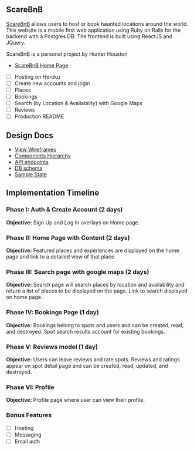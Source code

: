 ## ScareBnB

[ScareBnB](https://scarebnb-aa.herokuapp.com/) allows users to host or book haunted locations around the world. This website is a mobile first web application using Ruby on Rails for the backend with a Postgres DB. The frontend is built using ReactJS and JQuery.

ScareBnB is a personal project by Hunter Houston

- [ScareBnB Home Page](./docs/images/home.png)

- [ ] Hosting on Heroku
- [ ] Create new accounts and login
- [ ] Places
- [ ] Bookings
- [ ] Search (by Location & Availability) with Google Maps
- [ ] Reviews
- [ ] Production README

## Design Docs
* [View Wireframes](docs/wireframes)
* [Components Hierarchy](components-hierarchy.md)
* [API endpoints](api-endpoints.md)
* [DB schema](db-schema.md)
* [Sample State](sample-state.md)

## Implementation Timeline

### Phase I: Auth & Create Account (2 days)

**Objective:** Sign Up and Log In overlays on Home page.

### Phase II: Home Page with Content (2 days)

**Objective:** Featured places and experiences are displayed on the home page and link to a detailed view of that place.

### Phase III: Search page with google maps (2 days)

**Objective:** Search page will search places by location and availability and return a list of places to be displayed on the page. Link to search displayed on home page.

### Phase IV: Bookings Page (1 day)

**Objective:** Bookings belong to spots and users and can be created, read, and destroyed. Spot search results account for existing bookings.

### Phase V: Reviews model (1 day)

**Objective:** Users can leave reviews and rate spots. Reviews and ratings appear on spot detail page and can be created, read, updated, and destroyed.

### Phase VI: Profile

**Objective:** Profile page where user can view their profile.

### Bonus Features

- [ ] Hosting
- [ ] Messaging
- [ ] Email auth
